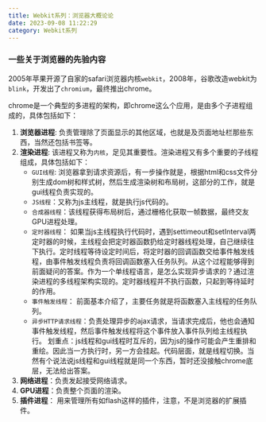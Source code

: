 ```yaml
---
title: Webkit系列：浏览器大概论论
date: 2023-09-08 11:22:29
category: Webkit系列
---
```



### 一些关于浏览器的先验内容
2005年苹果开源了自家的safari浏览器内核`webkit`，2008年，谷歌改造webkit为`blink`，开发出了`chromium`，最终推出chrome。

chrome是一个典型的多进程的架构，即chrome这么个应用，是由多个子进程组成的，具体包括如下：
1. **浏览器进程**: 负责管理除了页面显示的其他区域，也就是及页面地址栏那些东西，当然还包括书签等。
2. **渲染进程**: 该进程又称为`内核`，足见其重要性。渲染进程又有多个重要的子线程组成，具体包括如下：
    - `GUI线程`: 浏览器拿到请求资源后，有一步操作就是，根据html和css文件分别生成dom树和样式树，然后生成渲染树和布局树，这部分的工作，就是gui线程负责实现的。
    - `JS线程`：又称为js主线程，就是执行js代码的。
    - `合成器线程`：该线程获得布局树后，通过栅格化获取一帧数据，最终交友GPU进程处理。
    - `定时器线程`： 如果当js主线程执行代码时，遇到settimeout和setInterval两定时器的时候，主线程会把定时器函数扔给定时器线程处理，自己继续往下执行。定时线程等待设定时间后，将定时器的回调函数交给事件触发线程，由事件触发线程负责将回调函数塞入任务队列。从这个过程能够得到前面疑问的答案。作为一个单线程语言，是怎么实现异步请求的？通过渲染进程的多线程架构实现的。定时器线程并不执行函数，只起到等待延时的作用。
    - `事件触发线程`： 前面基本介绍了，主要任务就是将函数塞入主线程的任务队列。
    - `异步HTTP请求线程`：负责处理异步的ajax请求，当请求完成后，他也会通知事件触发线程，然后事件触发线程将这个事件放入事件队列给主线程执行。
划重点：js线程和gui线程时互斥的，因为js的操作可能会产生重排和重绘。因此当一方执行时，另一方会挂起。代码层面，就是线程切换。当然有个说法说js线程和gui线程就是同一个东西，暂时还没接触chrome底层，无法给出答案。
3. **网络进程**：负责发起接受网络请求。
4. **GPU进程**：负责整个页面的渲染。
5. **插件进程**： 用来管理所有如flash这样的插件，注意，不是浏览器的扩展插件。